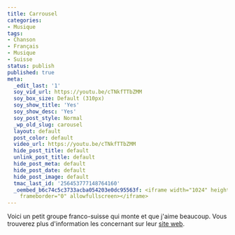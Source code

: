 ```yaml
---
title: Carrousel
categories:
- Musique
tags:
- Chanson
- Français
- Musique
- Suisse
status: publish
published: true
meta:
  _edit_last: '1'
  soy_vid_url: https://youtu.be/cTNkfTTbZMM
  soy_box_size: Default (310px)
  soy_show_title: 'Yes'
  soy_show_desc: 'Yes'
  soy_post_style: Normal
  _wp_old_slug: carousel
  layout: default
  post_color: default
  video_url: https://youtu.be/cTNkfTTbZMM
  hide_post_title: default
  unlink_post_title: default
  hide_post_meta: default
  hide_post_date: default
  hide_post_image: default
  tmac_last_id: '256453777148764160'
  _oembed_b6c74c5c3733acba054203e0dc95563f: <iframe width="1024" height="576" src="https://www.youtube.com/embed/cTNkfTTbZMM?fs=1&feature=oembed"
    frameborder="0" allowfullscreen></iframe>
---
```

Voici un petit groupe franco-suisse qui monte et que j'aime beaucoup. Vous trouverez plus d'information les concernant sur leur <a title="Site web du groupe Carousel" href="https://www.groupecarrousel.com/">site web</a>.
